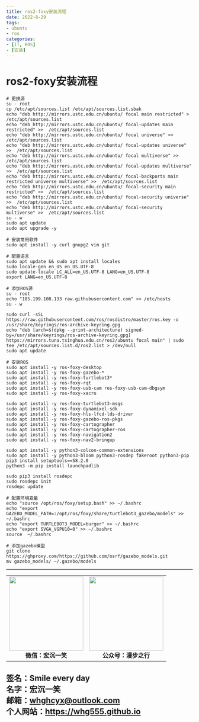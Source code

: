 ```yaml
---
title: ros2-foxy安装流程
date: 2022-8-29
tags: 
- ubuntu
- ros
categories:
- [IT, ROS]
- [安装]
---
```

# ros2-foxy安装流程 #


```
# 更换源  
su - root  
cp /etc/apt/sources.list /etc/apt/sources.list.sbak  
echo "deb http://mirrors.ustc.edu.cn/ubuntu/ focal main restricted" >  /etc/apt/sources.list  
echo "deb http://mirrors.ustc.edu.cn/ubuntu/ focal-updates main restricted" >>  /etc/apt/sources.list  
echo "deb http://mirrors.ustc.edu.cn/ubuntu/ focal universe" >>  /etc/apt/sources.list  
echo "deb http://mirrors.ustc.edu.cn/ubuntu/ focal-updates universe" >>  /etc/apt/sources.list  
echo "deb http://mirrors.ustc.edu.cn/ubuntu/ focal multiverse" >>  /etc/apt/sources.list  
echo "deb http://mirrors.ustc.edu.cn/ubuntu/ focal-updates multiverse" >>  /etc/apt/sources.list  
echo "deb http://mirrors.ustc.edu.cn/ubuntu/ focal-backports main restricted universe multiverse" >>  /etc/apt/sources.list  
echo "deb http://mirrors.ustc.edu.cn/ubuntu/ focal-security main restricted" >>  /etc/apt/sources.list  
echo "deb http://mirrors.ustc.edu.cn/ubuntu/ focal-security universe" >>  /etc/apt/sources.list  
echo "deb http://mirrors.ustc.edu.cn/ubuntu/ focal-security multiverse" >>  /etc/apt/sources.list  
su - w  
sudo apt update  
sudo apt upgrade -y  
  
# 安装常用软件  
sudo apt install -y curl gnupg2 vim git   

# 配置语言  
sudo apt update && sudo apt install locales  
sudo locale-gen en_US en_US.UTF-8  
sudo update-locale LC_ALL=en_US.UTF-8 LANG=en_US.UTF-8   
export LANG=en_US.UTF-8  
  
# 添加ROS源  
su - root  
echo "185.199.108.133 raw.githubusercontent.com" >> /etc/hosts  
su - w  
  
sudo curl -sSL https://raw.githubusercontent.com/ros/rosdistro/master/ros.key -o /usr/share/keyrings/ros-archive-keyring.gpg   
echo "deb [arch=$(dpkg --print-architecture) signed-by=/usr/share/keyrings/ros-archive-keyring.gpg] https://mirrors.tuna.tsinghua.edu.cn/ros2/ubuntu focal main" | sudo tee /etc/apt/sources.list.d/ros2.list > /dev/null  
sudo apt update  
  
# 安装ROS  
sudo apt install -y ros-foxy-desktop  
sudo apt install -y ros-foxy-gazebo-*  
sudo apt install -y ros-foxy-turtlebot3*  
sudo apt install -y ros-foxy-rqt  
sudo apt install -y ros-foxy-usb-cam ros-foxy-usb-cam-dbgsym  
sudo apt install -y ros-foxy-xacro  
  
sudo apt install -y ros-foxy-turtlebot3-msgs  
sudo apt install -y ros-foxy-dynamixel-sdk  
sudo apt install -y ros-foxy-hls-lfcd-lds-driver  
sudo apt install -y ros-foxy-gazebo-ros-pkgs  
sudo apt install -y ros-foxy-cartographer  
sudo apt install -y ros-foxy-cartographer-ros  
sudo apt install -y ros-foxy-navigation2  
sudo apt install -y ros-foxy-nav2-bringup  
  
sudo apt install -y python3-colcon-common-extensions  
sudo apt install -y python3-bloom python3-rosdep fakeroot python3-pip  
pip3 install setuptools==58.2.0  
python3 -m pip install launchpadlib  
  
sudo pip3 install rosdepc  
sudo rosdepc init  
rosdepc update  
  
# 配置环境变量  
echo "source /opt/ros/foxy/setup.bash" >> ~/.bashrc  
echo "export GAZEBO_MODEL_PATH=:/opt/ros/foxy/share/turtlebot3_gazebo/models" >> ~/.bashrc  
echo "export TURTLEBOT3_MODEL=burger" >> ~/.bashrc  
echo "export SVGA_VGPU10=0" >> ~/.bashrc  
source  ~/.bashrc  
  
# 添加gazebo模型  
git clone https://ghproxy.com/https://github.com/osrf/gazebo_models.git  
mv gazebo_models/ ~/.gazebo/models  
```


---
<center>
<table>
    <tr>
        <td >
            <center>
                <img src="https://i.loli.net/2020/01/08/CJz85Sbal6M7EOV.png" width="200"/>
            </center>
            <center style="font-weight:900">
                微信：宏沉一笑
            </center>
        </td>
        <td >
            <center>
                <img src="https://i.loli.net/2020/01/08/veq2DSphHME9KPV.jpg" width="200"/>
            </center>
            <center style="font-weight:900">
                公众号：漫步之行
            </center>
        </td>
    </tr>
</table>
</center>


**签名：Smile every day**    
**名字：宏沉一笑**   
**邮箱：whghcyx@outlook.com**  
**个人网站：https://whg555.github.io**  
--